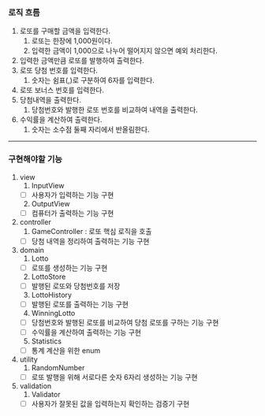 ### 로직 흐름

1. 로또를 구매할 금액을 입력한다.
   1. 로또는 한장에 1,000원이다.
   2. 입력한 금액이 1,000으로 나누어 떨어지지 않으면 예외 처리한다.
2. 입력한 금액만큼 로또를 발행하여 출력한다.
3. 로또 당첨 번호를 입력한다.
   1. 숫자는 쉼표(,)로 구분하여 6자를 입력한다.
4. 로또 보너스 번호를 입력한다.
5. 당첨내역을 출력한다.
   1. 당첨번호와 발행한 로또 번호를 비교하여 내역을 출력한다.
6. 수익률을 계산하여 출력한다.
   1. 숫자는 소수점 둘째 자리에서 반올림한다.

---

### 구현해야할 기능

1. view
   1. InputView
    - [ ] 사용자가 입력하는 기능 구현
   2. OutputView
    - [ ] 컴퓨터가 출력하는 기능 구현

2. controller
   1. GameController : 로또 핵심 로직을 호출
    - [ ] 당첨 내역을 정리하여 출력하는 기능 구현
    
3. domain
   1. Lotto
    - [ ] 로또를 생성하는 기능 구현
   2. LottoStore
    - [ ] 발행된 로또와 당첨번호를 저장
   3. LottoHistory
    - [ ] 발행된 로또를 출력하는 기능 구현
   4. WinningLotto
   - [ ] 당첨번호와 발행된 로또를 비교하여 당첨 로또를 구하는 기능 구현
   - [ ] 수익률을 계산하여 출력하는 기능 구현
   5. Statistics
   - [ ] 통계 계산을 위한 enum 

4. utility
   1. RandomNumber
    - [ ] 로또 발행을 위해 서로다른 숫자 6자리 생성하는 기능 구현

5. validation
   1. Validator
    - [ ] 사용자가 잘못된 값을 입력하는지 확인하는 검증기 구현
